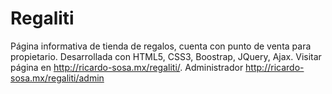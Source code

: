 # Regaliti
Página informativa de tienda de regalos, cuenta con punto de venta para propietario. Desarrollada con HTML5, CSS3, Boostrap, JQuery, Ajax. Visitar página en http://ricardo-sosa.mx/regaliti/. Administrador http://ricardo-sosa.mx/regaliti/admin
